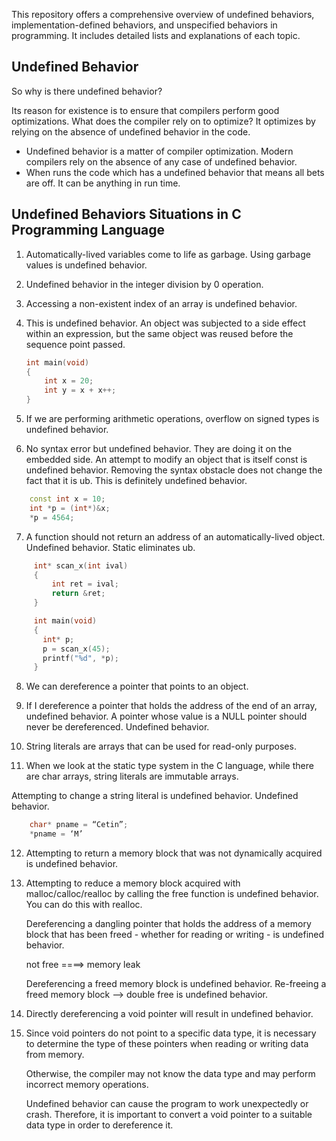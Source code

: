 This repository offers a comprehensive overview of undefined behaviors, implementation-defined behaviors, and unspecified behaviors in programming. It includes detailed lists and explanations of each topic.


## Undefined Behavior

So why is there undefined behavior?

Its reason for existence is to ensure that compilers perform good optimizations. What does the compiler rely on to optimize? It optimizes by relying on the absence of undefined behavior in the code.

* Undefined behavior is a matter of compiler optimization. Modern compilers rely on the absence of any case of undefined behavior. 
* When runs the code which has a undefined behavior that means all bets are off. It can be anything in run time.



## Undefined Behaviors Situations in C Programming Language

1) Automatically-lived variables come to life as garbage. Using garbage values ​​is undefined behavior.
2) Undefined behavior in the integer division by 0 operation.
3) Accessing a non-existent index of an array is undefined behavior.
4) This is undefined behavior. An object was subjected to a side effect within an expression, but the same object was reused before the sequence point passed.

   ```c++
   int main(void)
   {
       int x = 20;
       int y = x + x++;
   }
   
     ```
   
5) If we are performing arithmetic operations, overflow on signed types is undefined behavior.
6) No syntax error but undefined behavior. They are doing it on the embedded side. An attempt to modify an object that is itself const is undefined behavior. Removing the syntax obstacle does not change the fact that it is ub. This is definitely undefined behavior.

```c++
    const int x = 10; 
    int *p = (int*)&x; 
    *p = 4564;
```

7) A function should not return an address of an automatically-lived object. Undefined behavior. Static eliminates ub.

```c++
     int* scan_x(int ival)
     {
         int ret = ival;
         return &ret;
     }

     int main(void)
     {
       int* p;
       p = scan_x(45);
       printf("%d", *p);
     }

```

8) We can dereference a pointer that points to an object.
9) If I dereference a pointer that holds the address of the end of an array, undefined behavior. A pointer whose value is a NULL pointer should never be dereferenced. Undefined behavior.

10) String literals are arrays that can be used for read-only purposes.
11)  When we look at the static type system in the C language, while there are char arrays, string literals are immutable arrays.

   Attempting to change a string literal is undefined behavior. Undefined behavior.
   
```c++
    char* pname = “Cetin”; 
    *pname = ‘M’
```


12) Attempting to return a memory block that was not dynamically acquired is undefined behavior.
13) Attempting to reduce a memory block acquired with malloc/calloc/realloc by calling the free function is undefined behavior. You can do this with realloc.
    
    Dereferencing a dangling pointer that holds the address of a memory block that has been freed - whether for reading or writing - is undefined behavior.
    
    not free ====> memory leak

    Dereferencing a freed memory block is undefined behavior.
    Re-freeing a freed memory block —> double free is undefined behavior.



14) Directly dereferencing a void pointer will result in undefined behavior.
15) Since void pointers do not point to a specific data type, it is necessary to determine the type of these pointers when reading or writing data from memory.
    
    Otherwise, the compiler may not know the data type and may perform incorrect memory operations.
    
    Undefined behavior can cause the program to work unexpectedly or crash. Therefore, it is important to convert a void pointer to a suitable data type in order to dereference it.






   
